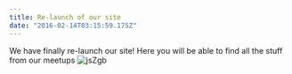```yaml
---
title: Re-launch of our site
date: "2016-02-14T03:15:59.175Z"
---
```


We have finally re-launch our site! Here you will be able to find all the stuff from our meetups
![jsZgb](https://media.giphy.com/media/YHvwPgwojjsFa/giphy.gif)
